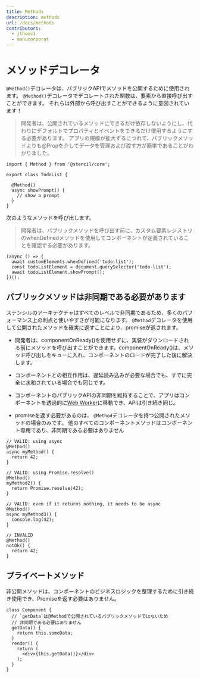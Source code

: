 ```yaml
---
title: Methods
description: methods
url: /docs/methods
contributors:
  - jthoms1
  - manucorporat
---
```


# メソッドデコレータ

`@Method()`デコレータは、パブリックAPIでメソッドを公開するために使用されます。 `@Method()`デコレータでデコレートされた関数は、要素から直接呼び出すことができます。 それらは外部から呼び出すことができるように意図されています！

> 開発者は、公開されているメソッドにできるだけ依存しないようにし、代わりにデフォルトでプロパティとイベントをできるだけ使用するようにする必要があります。 アプリの規模が拡大するにつれて、パブリックメソッドよりも@Propを介してデータを管理および渡す方が簡単であることがわかりました。

```tsx
import { Method } from '@stencil/core';

export class TodoList {

  @Method()
  async showPrompt() {
    // show a prompt
  }
}
```

次のようなメソッドを呼び出します。

> 開発者は、パブリックメソッドを呼び出す前に、カスタム要素レジストリのwhenDefinedメソッドを使用してコンポーネントが定義されていることを確認する必要があります。

```tsx
(async () => {
  await customElements.whenDefined('todo-list');
  const todoListElement = document.querySelector('todo-list');
  await todoListElement.showPrompt();
})();
```

## パブリックメソッドは非同期である必要があります

ステンシルのアーキテクチャはすべてのレベルで非同期であるため、多くのパフォーマンス上の利点と使いやすさが可能になります。 `@Method`デコレータを使用して公開されたメソッドを確実に返すことにより、promiseが返されます。

- 開発者は、componentOnReady()を使用せずに、実装がダウンロードされる前にメソッドを呼び出すことができます。componentOnReady()は、メソッド呼び出しをキューに入れ、コンポーネントのロードが完了した後に解決します。

- コンポーネントとの相互作用は、遅延読み込みが必要な場合でも、すでに完全に水和されている場合でも同じです。

- コンポーネントのパブリックAPIの非同期を維持することで、アプリはコンポーネントを透過的に[Web Worker](https://developer.mozilla.org/en-US/docs/Web/API/Web_Workers_API)に移動でき、APIは引き続き同じ。

- promiseを返す必要があるのは、 `@Method`デコレータを持つ公開されたメソッドの場合のみです。 他のすべてのコンポーネントメソッドはコンポーネント専用であり、非同期である必要はありません


```tsx
// VALID: using async
@Method()
async myMethod() {
  return 42;
}

// VALID: using Promise.resolve()
@Method()
myMethod2() {
  return Promise.resolve(42);
}

// VALID: even if it returns nothing, it needs to be async
@Method()
async myMethod3() {
  console.log(42);
}

// INVALID
@Method()
notOk() {
  return 42;
}
```

## プライベートメソッド

非公開メソッドは、コンポーネントのビジネスロジックを整理するために引き続き使用でき、Promiseを返す必要はありません。

```tsx
class Component {
  // `getData`は@Methodで公開されているパブリックメソッドではないため
  // 非同期である必要はありません
  getData() {
    return this.someData;
  }
  render() {
    return (
      <div>{this.getData()}</div>
    );
  }
}
```
